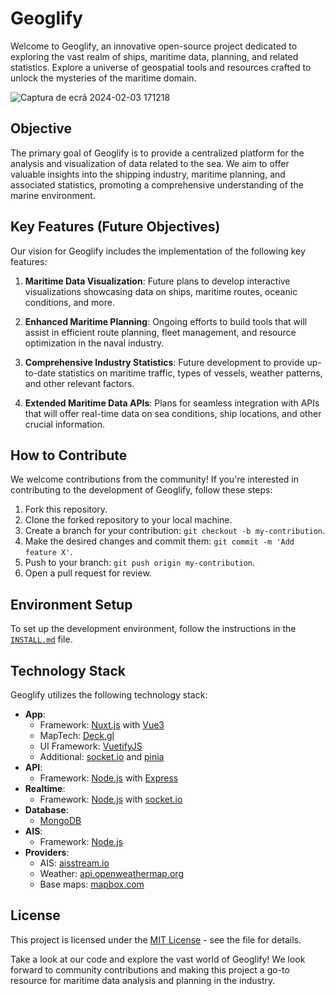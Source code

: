 # Geoglify

Welcome to Geoglify, an innovative open-source project dedicated to exploring the vast realm of ships, maritime data, planning, and related statistics. Explore a universe of geospatial tools and resources crafted to unlock the mysteries of the maritime domain.

![Captura de ecrã 2024-02-03 171218](https://github.com/geoglify/geoglify/assets/4217810/a0fea097-cf8a-4281-b04f-e6e2f9e742a0)

## Objective

The primary goal of Geoglify is to provide a centralized platform for the analysis and visualization of data related to the sea. We aim to offer valuable insights into the shipping industry, maritime planning, and associated statistics, promoting a comprehensive understanding of the marine environment.

## Key Features (Future Objectives)

Our vision for Geoglify includes the implementation of the following key features:

1. **Maritime Data Visualization**: Future plans to develop interactive visualizations showcasing data on ships, maritime routes, oceanic conditions, and more.

2. **Enhanced Maritime Planning**: Ongoing efforts to build tools that will assist in efficient route planning, fleet management, and resource optimization in the naval industry.

3. **Comprehensive Industry Statistics**: Future development to provide up-to-date statistics on maritime traffic, types of vessels, weather patterns, and other relevant factors.

4. **Extended Maritime Data APIs**: Plans for seamless integration with APIs that will offer real-time data on sea conditions, ship locations, and other crucial information.

## How to Contribute

We welcome contributions from the community! If you're interested in contributing to the development of Geoglify, follow these steps:

1. Fork this repository.
2. Clone the forked repository to your local machine.
3. Create a branch for your contribution: `git checkout -b my-contribution`.
4. Make the desired changes and commit them: `git commit -m 'Add feature X'`.
5. Push to your branch: `git push origin my-contribution`.
6. Open a pull request for review.

## Environment Setup

To set up the development environment, follow the instructions in the [`INSTALL.md`](INSTALL.md) file.

## Technology Stack

Geoglify utilizes the following technology stack:

- **App**: 
  - Framework: [Nuxt.js](https://nuxtjs.org/) with [Vue3](https://v3.vuejs.org/)
  - MapTech: [Deck.gl](https://deck.gl/)
  - UI Framework: [VuetifyJS](https://vuetifyjs.com/en/)
  - Additional: [socket.io](https://socket.io/) and [pinia](https://pinia.vuejs.org/)
- **API**: 
  - Framework: [Node.js](https://nodejs.org/) with [Express](https://expressjs.com/)
- **Realtime**: 
  - Framework: [Node.js](https://nodejs.org/) with [socket.io](https://socket.io/)
- **Database**: 
  - [MongoDB](https://www.mongodb.com/)
- **AIS**: 
  - Framework: [Node.js](https://nodejs.org/)
- **Providers**: 
  - AIS: [aisstream.io](https://aisstream.io)
  - Weather: [api.openweathermap.org](https://api.openweathermap.org)
  - Base maps: [mapbox.com](https://www.mapbox.com/)

## License

This project is licensed under the [MIT License](LICENSE) - see the file for details.

Take a look at our code and explore the vast world of Geoglify! We look forward to community contributions and making this project a go-to resource for maritime data analysis and planning in the industry.
